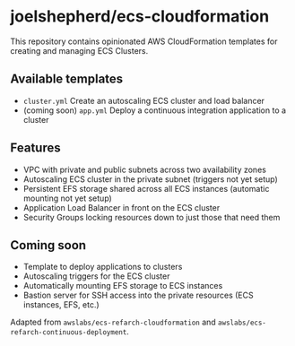 # joelshepherd/ecs-cloudformation

This repository contains opinionated AWS CloudFormation templates for creating
and managing ECS Clusters.

## Available templates
- `cluster.yml` Create an autoscaling ECS cluster and load balancer
- (coming soon) `app.yml` Deploy a continuous integration application to a cluster

## Features
- VPC with private and public subnets across two availability zones
- Autoscaling ECS cluster in the private subnet (triggers not yet setup)
- Persistent EFS storage shared across all ECS instances (automatic mounting not yet setup)
- Application Load Balancer in front on the ECS cluster
- Security Groups locking resources down to just those that need them

## Coming soon
- Template to deploy applications to clusters
- Autoscaling triggers for the ECS cluster
- Automatically mounting EFS storage to ECS instances
- Bastion server for SSH access into the private resources (ECS instances, EFS, etc.)

Adapted from `awslabs/ecs-refarch-cloudformation` and
`awslabs/ecs-refarch-continuous-deployment`.
